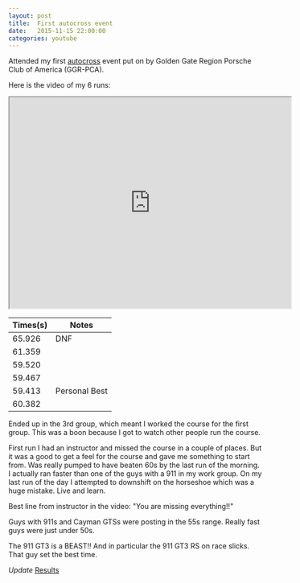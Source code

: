 ```yaml
---
layout: post
title:  First autocross event
date:   2015-11-15 22:00:00
categories: youtube
---
```


Attended my first [autocross](http://www.pca-ggr.org/autocross/) event put on by Golden Gate Region Porsche Club of America (GGR-PCA).

Here is the video of my 6 runs:

<iframe width="560" height="420" src="http://www.youtube.com/embed/BgCFRRwd_K4?color=white&amp;theme=light"></iframe>

| Times(s) | Notes
|-----------|------
| 65.926 | DNF
| 61.359 |
| 59.520 |
| 59.467 |
| 59.413 | Personal Best
| 60.382 |

Ended up in the 3rd group, which meant I worked the course for the first group. This was a boon because I got to watch other people run the course.

First run I had an instructor and missed the course in a couple of places. But it was a good to get a feel for the course and gave me something to start from. Was really pumped to have beaten 60s by the last run of the morning. I actually ran faster than one of the guys with a 911 in my work group. On my last run of the day I attempted to downshift on the horseshoe which was a huge mistake. Live and learn.

Best line from instructor in the video: "You are missing everything!!"

Guys with 911s and Cayman GTSs were posting in the 55s range. Really fast guys were just under 50s.

The 911 GT3 is a BEAST!! And in particular the 911 GT3 RS on race slicks. That guy set the best time.

*Update* [Results](http://www.pca-ggr.org/files/htm/2015-GGRAX09_Pax.htm)
